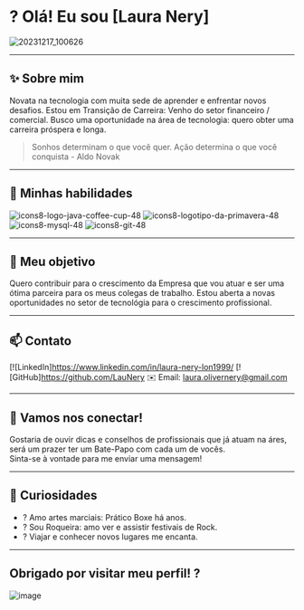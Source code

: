 # ? Olá! Eu sou **[Laura Nery]**

![20231217_100626](https://github.com/user-attachments/assets/ca944496-d147-431a-bb10-3718b0b0b9bf)



---

## ✨ Sobre mim

Novata na tecnologia com muita sede de aprender e enfrentar novos desafios. 
Estou em Transição de Carreira: Venho do setor financeiro / comercial.
Busco uma oportunidade na área de tecnologia: quero obter uma carreira próspera e longa.

> Sonhos determinam o que você quer. Ação determina o que você conquista - Aldo Novak

---

## 🚀 Minhas habilidades

![icons8-logo-java-coffee-cup-48](https://github.com/user-attachments/assets/65a9e0e8-0835-4ced-84d9-7230683207a2)
![icons8-logotipo-da-primavera-48](https://github.com/user-attachments/assets/e8a927ca-d800-4fe2-a881-5340b3c81fb1)
![icons8-mysql-48](https://github.com/user-attachments/assets/06f34601-100e-4025-bf10-8f68efabd446)
![icons8-git-48](https://github.com/user-attachments/assets/7574bb57-ecde-40f0-99ee-7d51c11f590f)


---

## 🎯 Meu objetivo

Quero contribuir para o crescimento da Empresa que vou atuar e ser uma ótima parceira para os meus colegas de trabalho.
Estou aberta a novas oportunidades no setor de tecnológia para o crescimento profissional.

---

## 📫 Contato

[![LinkedIn]https://www.linkedin.com/in/laura-nery-lon1999/
[![GitHub]https://github.com/LauNery
✉️ Email: laura.olivernery@gmail.com

---

## 🌟 Vamos nos conectar!

Gostaria de ouvir dicas e conselhos de profissionais que já atuam na áres, será um prazer ter um Bate-Papo com cada um de vocês.  
Sinta-se à vontade para me enviar uma mensagem!

---

## 🎉 Curiosidades

- ? Amo artes marciais: Prático Boxe há anos.
- ? Sou Roqueira: amo ver e assistir festivais de Rock.
- ? Viajar e conhecer novos lugares me encanta.

---

## Obrigado por visitar meu perfil! ?

![image](https://github.com/user-attachments/assets/a7001f54-9fe7-4f35-939b-e3c69a2d9dec)
